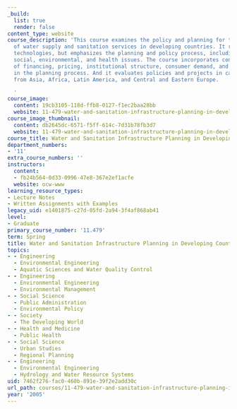 ```yaml
---
_build:
  list: true
  render: false
content_type: website
course_description: 'This course examines the policy and planning for the provision
  of water supply and sanitation services in developing countries. It reviews available
  technologies, but emphasizes the planning and policy process, including economic,
  social, environmental, and health issues. The course incorporates considerations
  of financing, pricing, institutional structure, consumer demand, and community participation
  in the planning process. And it evaluates policies and projects in case studies
  from Asia, Africa, Latin America, and Central and Eastern Europe.

  '
course_image:
  content: 19cb3105-118d-ffb8-0127-f1ec2baa28bb
  website: 11-479-water-and-sanitation-infrastructure-planning-in-developing-countries-spring-2005
course_image_thumbnail:
  content: db2645dc-6571-f5ff-614c-7d31b78fb3d7
  website: 11-479-water-and-sanitation-infrastructure-planning-in-developing-countries-spring-2005
course_title: Water and Sanitation Infrastructure Planning in Developing Countries
department_numbers:
- '11'
extra_course_numbers: ''
instructors:
  content:
  - fb24b564-0d33-0996-47e8-367e2ef1acfe
  website: ocw-www
learning_resource_types:
- Lecture Notes
- Written Assignments with Examples
legacy_uid: e1401875-c27d-05fd-2a94-3f4af868ab41
level:
- Graduate
primary_course_number: '11.479'
term: Spring
title: Water and Sanitation Infrastructure Planning in Developing Countries
topics:
- - Engineering
  - Environmental Engineering
  - Aquatic Sciences and Water Quality Control
- - Engineering
  - Environmental Engineering
  - Environmental Management
- - Social Science
  - Public Administration
  - Environmental Policy
- - Society
  - The Developing World
- - Health and Medicine
  - Public Health
- - Social Science
  - Urban Studies
  - Regional Planning
- - Engineering
  - Environmental Engineering
  - Hydrology and Water Resource Systems
uid: 7462f276-fac0-460b-891e-39f2e2add30c
url_path: courses/11-479-water-and-sanitation-infrastructure-planning-in-developing-countries-spring-2005
year: '2005'
---
```

